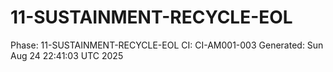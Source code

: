 # 11-SUSTAINMENT-RECYCLE-EOL
Phase: 11-SUSTAINMENT-RECYCLE-EOL
CI: CI-AM001-003
Generated: Sun Aug 24 22:41:03 UTC 2025
